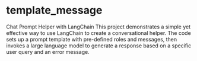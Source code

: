 # template_message
Chat Prompt Helper with LangChain This project demonstrates a simple yet effective way to use LangChain to create a conversational helper. The code sets up a prompt template with pre-defined roles and messages, then invokes a large language model to generate a response based on a specific user query and an error message.
